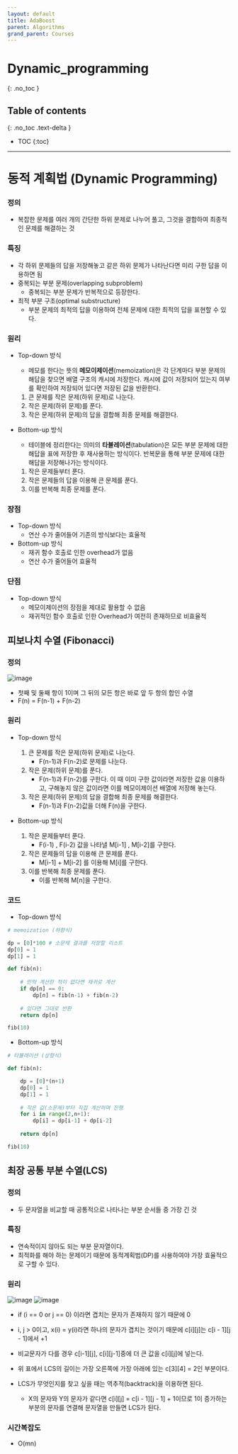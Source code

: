```yaml
---
layout: default
title: AdaBoost
parent: Algorithms
grand_parent: Courses
---
```


# Dynamic_programming
{: .no_toc }

## Table of contents
{: .no_toc .text-delta }

- TOC
{:toc}

---

# 동적 계획법 (Dynamic Programming)

### 정의

- 복잡한 문제를 여러 개의 간단한 하위 문제로 나누어 풀고, 그것을 결합하여 최종적인 문제를 해결하는 것

### 특징
- 각 하위 문제들의 답을 저장해놓고 같은 하위 문제가 나타난다면 미리 구한 답을 이용하면 됨
- 중복되는 부분 문제(overlapping subproblem)
  - 중복되는 부분 문제가 반복적으로 등장한다.
- 최적 부분 구조(optimal substructure)
   - 부분 문제의 최적의 답을 이용하여 전체 문제에 대한 최적의 답을 표현할 수 있다.

### 원리
- Top-down 방식
  - 메모를 한다는 뜻의 **메모이제이션**(memoization)은 각 단계마다 부분 문제의 해답을 찾으면 배열 구조의 캐시에 저장한다. 캐시에 값이 저장되어 있는지 여부를 확인하여 저장되어 있다면 저장된 값을 반환한다. 
  1. 큰 문제를 작은 문제(하위 문제)로 나눈다.
  2. 작은 문제(하위 문제)를 푼다.
  3. 작은 문제(하위 문제)의 답을 결합해 최종 문제를 해결한다.

- Bottom-up 방식
  - 테이블에 정리한다는 의미의 **타뷸레이션**(tabulation)은 모든 부분 문제에 대한 해답을 표에 저장한 후 재사용하는 방식이다. 반복문을 통해 부분 문제에 대한 해답을 저장해나가는 방식이다.
  1. 작은 문제들부터 푼다.
  2. 작은 문제들의 답을 이용해 큰 문제를 푼다.
  3. 이를 반복해 최종 문제를 푼다.

### 장점
- Top-down 방식
  - 연산 수가 줄어들어 기존의 방식보다는 효율적
- Bottom-up 방식
  - 재귀 함수 호출로 인한 overhead가 없음
  - 연산 수가 줄어들어 효율적

### 단점
- Top-down 방식
  - 메모이제이션의 장점을 제대로 활용할 수 없음
  - 재귀적인 함수 호출로 인한 Overhead가 여전히 존재하므로 비효율적

## 피보나치 수열 (Fibonacci)

### 정의
![image](https://user-images.githubusercontent.com/57708995/210663455-2ddcc5e7-1c27-4b5c-a761-f02f1d54f491.png)
- 첫째 및 둘째 항이 1이며 그 뒤의 모든 항은 바로 앞 두 항의 합인 수열
- F(n) = F(n-1) + F(n-2)

### 원리
- Top-down 방식
  1. 큰 문제를 작은 문제(하위 문제)로 나눈다.
      - F(n-1)과 F(n-2)로 문제를 나눈다.
  2. 작은 문제(하위 문제)를 푼다.
      - F(n-1)과 F(n-2)를 구한다. 이 때 이미 구한 값이라면 저장한 값을 이용하고, 구해놓지 않은 값이라면 이를 메모이제이션 배열에 저장해 놓는다.
  3. 작은 문제(하위 문제)의 답을 결합해 최종 문제를 해결한다.
      - F(n-1)과 F(n-2)값을 더해 F(n)을 구한다.

- Bottom-up 방식
  1. 작은 문제들부터 푼다.
      - F(i-1) , F(i-2) 값을 나타낼 M[i-1] , M[i-2]를 구한다. 
  2. 작은 문제들의 답을 이용해 큰 문제를 푼다.
      - M[i-1] + M[i-2] 를 이용해 M[i]를 구한다.
  3. 이를 반복해 최종 문제를 푼다.
      - 이를 반복해 M[n]을 구한다.

### 코드
- Top-down 방식
```python
# memoization (하향식)

dp = [0]*100 # 소문제 결과를 저장할 리스트
dp[0] = 1 
dp[1] = 1

def fib(n):
    
    # 만약 계산한 적이 없다면 재귀로 계산 
    if dp[n] == 0:
        dp[n] = fib(n-1) + fib(n-2)
    
    # 있다면 그대로 반환 
    return dp[n]

fib(10)
```
- Bottom-up 방식
```python
# 타뷸레이션 (상향식)

def fib(n):

    dp = [0]*(n+1)
    dp[0] = 1
    dp[1] = 1
    
    # 작은 값(소문제)부터 직접 계산하며 진행 
    for i in range(2,n+1):
        dp[i] = dp[i-1] + dp[i-2]
    
    return dp[n]

fib(10)
```
## 최장 공통 부분 수열(LCS)

### 정의
- 두 문자열을 비교할 때 공통적으로 나타나는 부분 순서들 중 가장 긴 것

### 특징
- 연속적이지 않아도 되는 부분 문자열이다.
- 최적화를 해야 하는 문제이기 때문에 동적계획법(DP)를 사용하여야 가장 효율적으로 구할 수 있다.

### 원리
![image](https://user-images.githubusercontent.com/57708995/210701057-4f023c0d-8e61-4159-9fd7-34009b154d7d.png)
![image](https://user-images.githubusercontent.com/57708995/210703915-079d2a30-1b16-4a00-93b9-6aa6f0c3d846.png)
- if (i == 0 or j == 0) 이라면 겹치는 문자가 존재하지 않기 때문에 0
- i, j > 0이고, x(i) = y(i)라면 하나의 문자가 겹치는 것이기 때문에 c[i][j]는 c[i - 1][j - 1]에서 +1
- 비교문자가 다를 경우 c[i-1][j], c[i][j-1]중에 더 큰 값을 c[i][j]에 넣는다.
- 위 표에서 LCS의 길이는 가장 오른쪽에 가장 아래에 있는 c[3][4] = 2인 부분이다.

- LCS가 무엇인지를 찾고 싶을 때는 역추적(backtrack)을 이용하면 된다.
  - X의 문자와 Y의 문자가 같다면 c[i][j] = c[i - 1][j - 1] + 1이므로 1이 증가하는 부분의 문자를 연결해 문자열을 만들면 LCS가 된다. 

### 시간복잡도
- O(mn)
